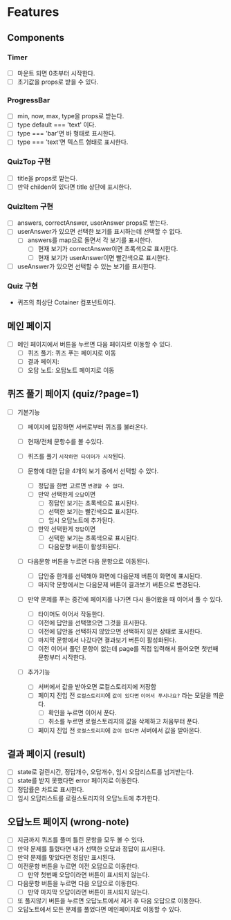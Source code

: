 # Features

## Components

### Timer

- [ ] 마운트 되면 0초부터 시작한다.
- [ ] 초기값을 props로 받을 수 있다.

### ProgressBar

- [ ] min, now, max, type을 props로 받는다.
- [ ] type default === 'text' 이다.
- [ ] type === 'bar'면 바 형태로 표시한다.
- [ ] type === 'text'면 텍스트 형태로 표시한다.

### QuizTop 구현

- [ ] title을 props로 받는다.
- [ ] 만약 childen이 있다면 title 상단에 표시한다.

### QuizItem 구현

- [ ] answers, correctAnswer, userAnswer props로 받는다.
- [ ] userAnswer가 있으면 선택한 보기를 표시하는데 선택할 수 없다.
  - [ ] answers를 map으로 돌면서 각 보기를 표시한다.
    - [ ] 현재 보기가 correctAnswer이면 초록색으로 표시한다.
    - [ ] 현재 보기가 userAnswer이면 빨간색으로 표시한다.
- [ ] useAnswer가 있으면 선택할 수 있는 보기를 표시한다.

### Quiz 구현

- 퀴즈의 최상단 Cotainer 컴포넌트이다.

## 메인 페이지

- [ ] 메인 페이지에서 버튼을 누르면 다음 페이지로 이동할 수 있다.
  - [ ] 퀴즈 풀기: 퀴즈 푸는 페이지로 이동
  - [ ] 결과 페이지:
  - [ ] 오답 노트: 오탑노트 페이지로 이동

## 퀴즈 풀기 페이지 (quiz/?page=1)

- [ ] 기본기능

  - [ ] 페이지에 입장하면 서버로부터 퀴즈를 불러온다.
  - [ ] 현재/전체 문항수를 볼 수있다.
  - [ ] 퀴즈를 풀기 `시작하면 타이머가 시작`된다.
  - [ ] 문항에 대한 답을 4개의 보기 중에서 선택할 수 있다.
    - [ ] 정답을 한번 고르면 `변경할 수 없다`.
    - [ ] 만약 선택한게 `오답`이면
      - [ ] 정답인 보기는 초록색으로 표시된다.
      - [ ] 선택한 보기는 빨간색으로 표시된다.
      - [ ] 임시 오답노트에 추가된다.
    - [ ] 만약 선택한게 `정답`이면
      - [ ] 선택한 보기는 초록색으로 표시된다.
      - [ ] 다음문항 버튼이 활성화된다.
  - [ ] 다음문항 버튼을 누르면 다음 문항으로 이동된다.
    - [ ] 답안중 한개를 선택해야 화면에 다음문제 버튼이 화면에 표시된다.
    - [ ] 마지막 문항에서는 다음문제 버튼이 결과보기 버튼으로 변경된다.
  - [ ] 만약 문제를 푸는 중간에 페이지를 나가면 다시 들어왔을 때 이어서 풀 수 있다.

    - [ ] 타이머도 이어서 작동한다.
    - [ ] 이전에 답안을 선택했으면 그것을 표시한다.
    - [ ] 이전에 답안을 선택하지 않았으면 선택하지 않은 상태로 표시한다.
    - [ ] 마지막 문항에서 나갔다면 결과보기 버튼이 활성화된다.
    - [ ] 이전 이어서 풀던 문항이 없는데 page를 직접 입력해서 들어오면 첫번째 문항부터 시작한다.

  - [ ] 추가기능
    - [ ] 서버에서 값을 받아오면 로컬스토리지에 저장함
    - [ ] 페이지 진입 전 `로컬스토리지`에 `값이 있다면` `이어서 푸시나요?` 라는 모달을 띄운다.
      - [ ] 확인을 누르면 이어서 푼다.
      - [ ] 취소를 누르면 로컬스토리지의 값을 삭제하고 처음부터 푼다.
    - [ ] 페이지 진입 전 `로컬스토리지`에 `값이 없다면` 서버에서 값을 받아온다.

## 결과 페이지 (result)

- [ ] state로 걸린시간, 정답개수, 오답개수, 임시 오답리스트를 넘겨받는다.
- [ ] state를 받지 못했다면 error 페이지로 이동한다.
- [ ] 정답률은 차트로 표시한다.
- [ ] 임시 오답리스트를 로컬스토리지의 오답노트에 추가한다.

## 오답노트 페이지 (wrong-note)

- [ ] 지금까지 퀴즈를 풀며 틀린 문항을 모두 볼 수 있다.
- [ ] 만약 문제를 틀렸다면 내가 선택한 오답과 정답이 표시된다.
- [ ] 만약 문제를 맞았다면 정답만 표시된다.
- [ ] 이전문항 버튼을 누르면 이전 오답으로 이동한다.
  - [ ] 만약 첫번째 오답이라면 버튼이 표시되지 않는다.
- [ ] 다음문항 버튼을 누르면 다음 오답으로 이동한다.
  - [ ] 만약 마지막 오답이라면 버튼이 표시되지 않는다.
- [ ] 또 풀지않기 버튼을 누르면 오답노트에서 제거 후 다음 오답으로 이동한다.
- [ ] 오답노트에서 모든 문제를 풀었다면 메인페이지로 이동할 수 있다.
